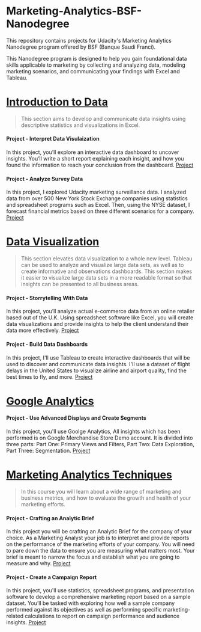 # Marketing-Analytics-BSF-Nanodegree

This repository contains projects for Udacity's Marketing Analytics Nanodegree program offered by BSF (Banque Saudi Franci).

This Nanodegree program is designed to help you gain foundational data skills applicable to marketing by collecting and analyzing data, modeling marketing scenarios, and communicating your findings with Excel and Tableau.



# [Introduction to Data](LINK)

> This section aims to develop and communicate data insights using descriptive statistics and visualizations in Excel.


#### Project - Interpret Data Visulaization

In this project, you’ll explore an interactive data dashboard to uncover insights. You’ll write a short report explaining each insight, and how you found the information to reach your conclusion from the dashboard.
[Project](https://github.com/WIAMALI/Marketing-Analytics-BSF-Nanodegree/blob/main/Project%201%20-%20Interpret%20a%20Data%20Visualization/Project1_Interpret_a_Data_Visualization__1_.pdf)


#### Project - Analyze Survey Data 

In this project, I explored Udacity marketing surveillance data. 
I analyzed data from over 500 New York Stock Exchange companies using statistics and spreadsheet programs such as Excel. Then, using the NYSE dataset, I
forecast financial metrics based on three different scenarios for a company.
[Project](https://github.com/WIAMALI/Marketing-Analytics-BSF-Nanodegree/blob/main/Project%202%20-%20Analyze%20Survey%20Data/Project%202%20Analyze%20Survey%20Data.pdf)



# [Data Visualization](LINK)

> This section elevates data visualization to a whole new level. Tableau can be used to analyze and visualize large data sets, as well as to create informative and observations dashboards. This section makes it easier to visualize large data sets in a more readable format so that insights can be presented to all business areas.


#### Project - Storrytelling With Data

In this project, you’ll analyze actual e-commerce data from an online retailer based out of the U.K. Using spreadsheet software like Excel, you will create data visualizations and provide insights to help the client understand their data more effectively.
[Project](https://github.com/WIAMALI/Marketing-Analytics-BSF-Nanodegree/blob/main/Project%203%20-%20Storytelling%20With%20Data/Storytelling%20With%20Data_Project.pdf)


#### Project - Build Data Dashboards

In this project, I'll use Tableau to create interactive dashboards that will be used to discover and communicate data insights. I'll use a dataset of flight delays in the United States to visualize airline and airport quality, find the best times to fly, and more.
[Project](https://github.com/WIAMALI/Marketing-Analytics-BSF-Nanodegree/blob/main/Project%204%20-%20Build%20A%20Data%20Dashboard/Project_%20Build%20A%20Data%20Visualization%20.pdf)


# [Google Analytics](LINK)

#### Project - Use Advanced Displays and Create Segments

In this project, you'll use Goolge Analytics, All insights which has been performed is on Google Merchandise Store Demo account. It is divided into three parts:
Part One: Primary Views and Filters, 
Part Two: Data Exploration, 
Part Three: Segmentation.
[Project](https://github.com/WIAMALI/Marketing-Analytics-BSF-Nanodegree/blob/main/Project%205%20-%20Advanced%20Displays%2C%20Creating%20Segments%20and%20Applying%20View%20Settings%20and%20Filters/Advanced%20Displays%2C%20Creating%20Segments%20and%20Applying%20View%20Settings%20and%20Filters-2.pdf)


# [Marketing Analytics Techniques](LINK)

> In this course you will learn about a wide range of marketing and business metrics, and how to evaluate the growth and health of your marketing efforts.


#### Project - Crafting an Analytic Brief

In this project you will be crafting an Analytic Brief for the company of your choice. As a Marketing Analyst your job is to interpret and provide reports on the performance of the marketing efforts of your company. You will need to pare down the data to ensure you are measuring what matters most. Your brief is meant to narrow the focus and establish what you are going to measure and why.
[Project](https://github.com/WIAMALI/Marketing-Analytics-BSF-Nanodegree/blob/main/Project%206%20-%20Crafting%20an%20Analytics%20Brief/Project_%20Crafting%20an%20Analytic%20Brief.pdf)


#### Project - Create a Campaign Report

In this project, you'll use statistics, spreadsheet programs, and presentation software to develop a comprehensive marketing report based on a sample dataset. You’ll be tasked with exploring how well a sample company performed against its objectives as well as performing specific marketing-related calculations to report on campaign performance and audience insights.
[Project](https://github.com/WIAMALI/Marketing-Analytics-BSF-Nanodegree/blob/main/Project%207%20-%20Create%20a%20Propsal%20for%20the%20Next%20Quarter/Final%20Project_%20Craft%20a%20Report-2.pdf)
